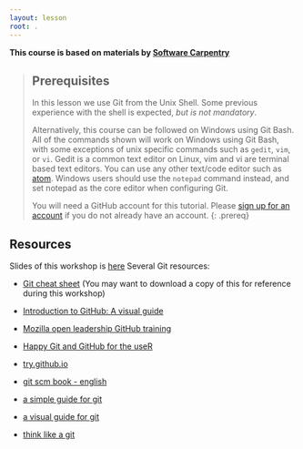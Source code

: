 ```yaml
---
layout: lesson
root: .
---
```

**This course is based on materials by [Software Carpentry](http://www.software-carpentry.org)**

> ## Prerequisites
> In this lesson we use Git from the Unix Shell.
> Some previous experience with the shell is expected,
> *but is not mandatory*.
>
> Alternatively, this course can be followed on Windows using
> Git Bash.
> All of the commands shown will work on Windows using Git Bash,
> with some exceptions of unix specific commands such as  `gedit`, `vim`, or `vi`.
> Gedit is a common text editor on Linux, vim and vi are terminal based text editors.
> You can use any other text/code editor such as [atom](https://atom.io/).
> Windows users should use the `notepad` command instead, and set
> notepad as the core editor when configuring Git.
>
> You will need a GitHub account for this tutorial.
> Please [sign up for an account](https://github.com/)
> if you do not already have an account.
{: .prereq}

## Resources
Slides of this workshop is [here](slideshow/index.html)
Several Git resources:

* [Git cheat sheet](https://github.github.com/training-kit/downloads/github-git-cheat-sheet.pdf)
(You may want to download a copy of this for reference during this workshop)

* [Introduction to GitHub: A visual guide](https://zenodo.org/record/3369466)
* [Mozilla open leadership GitHub training](https://mozilla.github.io/open-leadership-training-series/articles/get-your-project-online/introducing-github-for-collaborative-work-and-version-control/)
* [Happy Git and GitHub for the useR](https://happygitwithr.com/)
* [try.github.io](https://try.github.io/)
* [git scm book - english](https://git-scm.com/book/en/v2)
* [a simple guide for git](https://rogerdudler.github.io/git-guide/)
* [a visual guide for git](https://marklodato.github.io/visual-git-guide/index-en.html)
* [think like a git](think-like-a-git.net)
